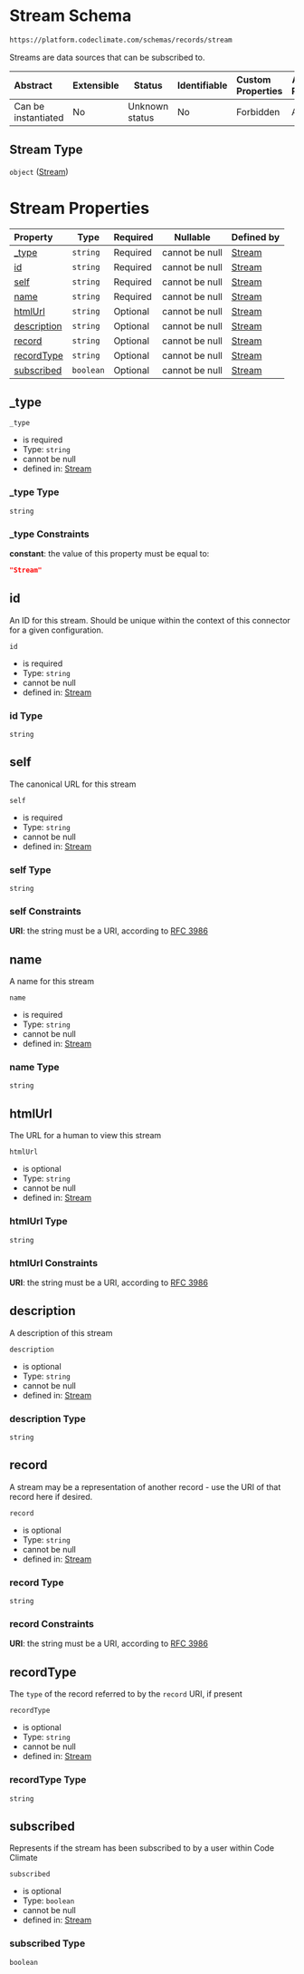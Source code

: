# Stream Schema

```txt
https://platform.codeclimate.com/schemas/records/stream
```

Streams are data sources that can be subscribed to.


| Abstract            | Extensible | Status         | Identifiable | Custom Properties | Additional Properties | Access Restrictions | Defined In                                                      |
| :------------------ | ---------- | -------------- | ------------ | :---------------- | --------------------- | ------------------- | --------------------------------------------------------------- |
| Can be instantiated | No         | Unknown status | No           | Forbidden         | Allowed               | none                | [stream.schema.json](stream.schema.json "open original schema") |

## Stream Type

`object` ([Stream](stream.md))

# Stream Properties

| Property                    | Type      | Required | Nullable       | Defined by                                                                                                                        |
| :-------------------------- | --------- | -------- | -------------- | :-------------------------------------------------------------------------------------------------------------------------------- |
| [\_type](#_type)            | `string`  | Required | cannot be null | [Stream](stream-properties-_type.md "https&#x3A;//platform.codeclimate.com/schemas/records/stream#/properties/\_type")            |
| [id](#id)                   | `string`  | Required | cannot be null | [Stream](stream-properties-id.md "https&#x3A;//platform.codeclimate.com/schemas/records/stream#/properties/id")                   |
| [self](#self)               | `string`  | Required | cannot be null | [Stream](stream-properties-self.md "https&#x3A;//platform.codeclimate.com/schemas/records/stream#/properties/self")               |
| [name](#name)               | `string`  | Required | cannot be null | [Stream](stream-properties-name.md "https&#x3A;//platform.codeclimate.com/schemas/records/stream#/properties/name")               |
| [htmlUrl](#htmlUrl)         | `string`  | Optional | cannot be null | [Stream](stream-properties-htmlurl.md "https&#x3A;//platform.codeclimate.com/schemas/records/stream#/properties/htmlUrl")         |
| [description](#description) | `string`  | Optional | cannot be null | [Stream](stream-properties-description.md "https&#x3A;//platform.codeclimate.com/schemas/records/stream#/properties/description") |
| [record](#record)           | `string`  | Optional | cannot be null | [Stream](stream-properties-record.md "https&#x3A;//platform.codeclimate.com/schemas/records/stream#/properties/record")           |
| [recordType](#recordType)   | `string`  | Optional | cannot be null | [Stream](stream-properties-recordtype.md "https&#x3A;//platform.codeclimate.com/schemas/records/stream#/properties/recordType")   |
| [subscribed](#subscribed)   | `boolean` | Optional | cannot be null | [Stream](stream-properties-subscribed.md "https&#x3A;//platform.codeclimate.com/schemas/records/stream#/properties/subscribed")   |

## \_type




`_type`

-   is required
-   Type: `string`
-   cannot be null
-   defined in: [Stream](stream-properties-_type.md "https&#x3A;//platform.codeclimate.com/schemas/records/stream#/properties/\_type")

### \_type Type

`string`

### \_type Constraints

**constant**: the value of this property must be equal to:

```json
"Stream"
```

## id

An ID for this stream. Should be unique within the context of this connector for a given configuration.


`id`

-   is required
-   Type: `string`
-   cannot be null
-   defined in: [Stream](stream-properties-id.md "https&#x3A;//platform.codeclimate.com/schemas/records/stream#/properties/id")

### id Type

`string`

## self

The canonical URL for this stream


`self`

-   is required
-   Type: `string`
-   cannot be null
-   defined in: [Stream](stream-properties-self.md "https&#x3A;//platform.codeclimate.com/schemas/records/stream#/properties/self")

### self Type

`string`

### self Constraints

**URI**: the string must be a URI, according to [RFC 3986](https://tools.ietf.org/html/rfc4291 "check the specification")

## name

A name for this stream


`name`

-   is required
-   Type: `string`
-   cannot be null
-   defined in: [Stream](stream-properties-name.md "https&#x3A;//platform.codeclimate.com/schemas/records/stream#/properties/name")

### name Type

`string`

## htmlUrl

The URL for a human to view this stream


`htmlUrl`

-   is optional
-   Type: `string`
-   cannot be null
-   defined in: [Stream](stream-properties-htmlurl.md "https&#x3A;//platform.codeclimate.com/schemas/records/stream#/properties/htmlUrl")

### htmlUrl Type

`string`

### htmlUrl Constraints

**URI**: the string must be a URI, according to [RFC 3986](https://tools.ietf.org/html/rfc4291 "check the specification")

## description

A description of this stream


`description`

-   is optional
-   Type: `string`
-   cannot be null
-   defined in: [Stream](stream-properties-description.md "https&#x3A;//platform.codeclimate.com/schemas/records/stream#/properties/description")

### description Type

`string`

## record

A stream may be a representation of another record - use the URI of that record here if desired.


`record`

-   is optional
-   Type: `string`
-   cannot be null
-   defined in: [Stream](stream-properties-record.md "https&#x3A;//platform.codeclimate.com/schemas/records/stream#/properties/record")

### record Type

`string`

### record Constraints

**URI**: the string must be a URI, according to [RFC 3986](https://tools.ietf.org/html/rfc4291 "check the specification")

## recordType

The `type` of the record referred to by the `record` URI, if present


`recordType`

-   is optional
-   Type: `string`
-   cannot be null
-   defined in: [Stream](stream-properties-recordtype.md "https&#x3A;//platform.codeclimate.com/schemas/records/stream#/properties/recordType")

### recordType Type

`string`

## subscribed

Represents if the stream has been subscribed to by a user within Code Climate


`subscribed`

-   is optional
-   Type: `boolean`
-   cannot be null
-   defined in: [Stream](stream-properties-subscribed.md "https&#x3A;//platform.codeclimate.com/schemas/records/stream#/properties/subscribed")

### subscribed Type

`boolean`
